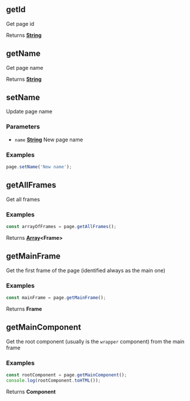 <!-- Generated by documentation.js. Update this documentation by updating the source code. -->

## getId

Get page id

Returns **[String][1]**&#x20;

## getName

Get page name

Returns **[String][1]**&#x20;

## setName

Update page name

### Parameters

*   `name` **[String][1]** New page name

### Examples

```javascript
page.setName('New name');
```

## getAllFrames

Get all frames

### Examples

```javascript
const arrayOfFrames = page.getAllFrames();
```

Returns **[Array][2]\<Frame>**&#x20;

## getMainFrame

Get the first frame of the page (identified always as the main one)

### Examples

```javascript
const mainFrame = page.getMainFrame();
```

Returns **Frame**&#x20;

## getMainComponent

Get the root component (usually is the `wrapper` component) from the main frame

### Examples

```javascript
const rootComponent = page.getMainComponent();
console.log(rootComponent.toHTML());
```

Returns **Component**&#x20;

[1]: https://developer.mozilla.org/docs/Web/JavaScript/Reference/Global_Objects/String

[2]: https://developer.mozilla.org/docs/Web/JavaScript/Reference/Global_Objects/Array

